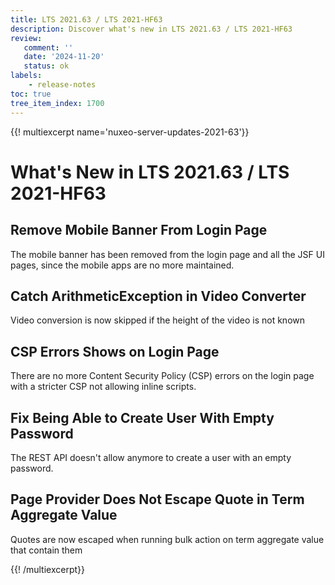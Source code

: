 ```yaml
---
title: LTS 2021.63 / LTS 2021-HF63
description: Discover what's new in LTS 2021.63 / LTS 2021-HF63
review:
   comment: ''
   date: '2024-11-20'
   status: ok
labels:
    - release-notes
toc: true
tree_item_index: 1700
---
```


{{! multiexcerpt name='nuxeo-server-updates-2021-63'}}
# What's New in LTS 2021.63 / LTS 2021-HF63

## Remove Mobile Banner From Login Page

The mobile banner has been removed from the login page and all the JSF UI pages, since the mobile apps are no more maintained.


## Catch ArithmeticException in Video Converter

Video conversion is now skipped if the height of the video is not known


## CSP Errors Shows on Login Page

There are no more Content Security Policy (CSP) errors on the login page with a stricter CSP not allowing inline scripts.


## Fix Being Able to Create User With Empty Password

The REST API doesn't allow anymore to create a user with an empty password.


## Page Provider Does Not Escape Quote in Term Aggregate Value

Quotes are now escaped when running bulk action on term aggregate value that contain them


{{! /multiexcerpt}}
